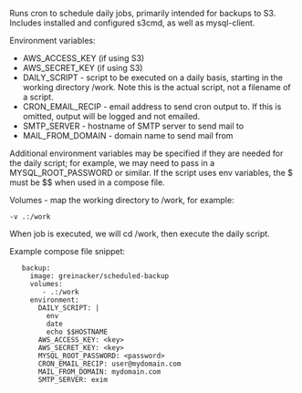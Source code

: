 Runs cron to schedule daily jobs, primarily intended for backups to S3. Includes installed and configured s3cmd, as well as mysql-client.

Environment variables:

- AWS_ACCESS_KEY (if using S3)
- AWS_SECRET_KEY (if using S3)
- DAILY_SCRIPT - script to be executed on a daily basis, starting in the working directory /work. Note this is the actual script, not a filename of a script.
- CRON_EMAIL_RECIP - email address to send cron output to. If this is omitted, output will be logged and not emailed.
- SMTP_SERVER - hostname of SMTP server to send mail to
- MAIL_FROM_DOMAIN - domain name to send mail from

Additional environment variables may be specified if they are needed for the daily script; for example, we may need to pass in a MYSQL_ROOT_PASSWORD or similar. If the script uses env variables, the $ must be $$ when used in a compose file.

Volumes - map the working directory to /work, for example:

`-v .:/work`

When job is executed, we will cd /work, then execute the daily script.

Example compose file snippet:

```
   backup:
     image: greinacker/scheduled-backup
     volumes:
        - .:/work
     environment:
       DAILY_SCRIPT: |
         env
         date
         echo $$HOSTNAME
       AWS_ACCESS_KEY: <key>
       AWS_SECRET_KEY: <key>
       MYSQL_ROOT_PASSWORD: <password>
       CRON_EMAIL_RECIP: user@mydomain.com
       MAIL_FROM_DOMAIN: mydomain.com
       SMTP_SERVER: exim
```
